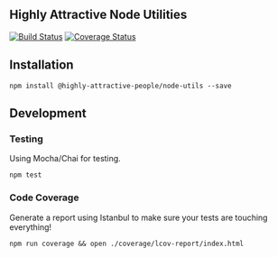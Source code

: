 ## Highly Attractive Node Utilities

[![Build Status](https://travis-ci.org/highly-attractive-people/nodeUtils.svg)](https://travis-ci.org/highly-attractive-people/nodeUtils)
[![Coverage Status](https://coveralls.io/repos/highly-attractive-people/nodeUtils/badge.svg)](https://coveralls.io/r/highly-attractive-people/nodeUtils)

## Installation
```
npm install @highly-attractive-people/node-utils --save
```

## Development
### Testing
Using Mocha/Chai for testing.
```
npm test
```

### Code Coverage
Generate a report using Istanbul to make sure your tests are touching everything!
```
npm run coverage && open ./coverage/lcov-report/index.html
```
